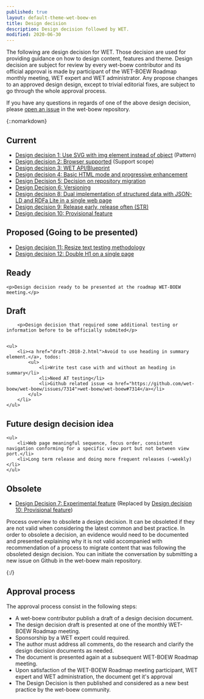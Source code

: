 ```yaml
---
published: true
layout: default-theme-wet-boew-en
title: Design decision
description: Design decision followed by WET.
modified: 2020-06-30
---
```


The following are design decision for WET. Those decision are used for providing guidance on how to design content, features and theme. Design decision are subject for review by every wet-boew contributor and its official approval is made by participant of the WET-BOEW Roadmap monthly meeting, WET expert and WET administrator. Any propose changes to an approved design design, except to trivial editorial fixes, are subject to go through the whole approval process.

If you have any questions in regards of one of the above design decision, please [open an issue](https://github.com/wet-boew/wet-boew/issues) in the wet-boew repository.

{::nomarkdown}
<div class="wb-filter">
<section>
	<h2>Current</h2>
	<ul>
		<li><a href="1.html">Design decision 1: Use SVG with img element instead of object</a> (Pattern)</li>
		<li><a href="2.html">Design decision 2: Browser supported</a> (Support scope)</li>
		<li><a href="3.html">Design decision 3: WET API/Blueprint</a></li>
		<li><a href="4.html">Design decision 4: Basic HTML mode and progressive enhancement</a></li>
		<li><a href="5.html">Design Decision 5: Decision on repository migration</a></li>
		<li><a href="6.html">Design Decision 6: Versioning</a></li>
		<li><a href="8.html">Design decision 8: Dual implementation of structured data with JSON-LD and RDFa Lite in a single web page</a></li>
		<li><a href="9.html">Design decision 9: Release early, release often (<abbr title="Short-term release">STR</abbr>)</a></li>
		<li><a href="10.html">Design decision 10: Provisional feature</a></li>
	</ul>
</section>

<!--
<section>
	<h2>Presented</h2>
	<ul>
	</ul>
</section>
-->

<section>
	<h2>Proposed (Going to be presented)</h2>
	<ul>
		<li><a href="11.html">Design decision 11: Resize text testing methodology</a></li>
		<li><a href="12.html">Design decision 12: Double H1 on a single page</a></li>
	</ul>
</section>

<!--
<section>
	<h2>Limited AT support</h2>

	<p>Design decision to provide better support to assistive technologies.</p>

</section>

<section>
	<h2>Usability finding</h2>

	<p>Design decision issued from usability research.</p>

</section>
-->

<section>
	<h2>Ready</h2>

<!--
	<ul>
		<li><a href="9.html">Design decision 9: Release early, release often (<abbr title="Short-term release">STR</abbr>)</a></li>
	</ul>
 -->

	<p>Design decision ready to be presented at the roadmap WET-BOEW meeting.</p>

</section>

<section>
	<h2>Draft</h2>

		<p>Design decision that required some additional testing or information before to be officially submited</p>


	<ul>
		<li><a href="draft-2018-2.html">Avoid to use heading in summary element.</a>, todos:
			<ul>
				<li>Write test case with and without an heading in summary</li>
				<li>Need AT testing</li>
				<li>Github related issue <a href="https://github.com/wet-boew/wet-boew/issues/7314">wet-boew/wet-boew#7314</a></li>
			</ul>
		</li>
	</ul>

</section>

<section>
	<h2>Future design decision idea</h2>

	<ul>
		<li>Web page meaningful sequence, focus order, consistent navigation conforming for a specific view port but not between view port.</li>
		<li>Long term release and doing more frequent releases (~weekly)</li>
	</ul>
</section>

<section>
	<h2>Obsolete</h2>
	<ul>
		<li><a href="7.html">Design Decision 7: Experimental feature</a> (Replaced by <a href="10.html">Design decision 10: Provisional feature</a>)</li>
	</ul>
	<p>Process overview to obsolete a design decision. It can be obsoleted if they are not valid when considering the latest common and best practice. In order to obsolete a decision, an evidence would need to be documented and presented explaining why it is not valid accompanied with recommendation of a process to migrate content that was following the obsoleted design decision. You can initiate the conversation by submitting a new issue on Github in the wet-boew main repository.</p>

</section>
</div>
{:/}


## Approval process

The approval process consist in the following steps:
* A wet-boew contributor publish a draft of a design decision document.
* The design decision draft is presented at one of the monthly WET-BOEW Roadmap meeting.
* Sponsorship by a WET expert could required.
* The author must address all comments, do the research and clarify the design decision documents as needed.
* The document is presented again at a subsequent WET-BOEW Roadmap meeting.
* Upon satisfaction of the WET-BOEW Roadmap meeting participant, WET expert and WET administration, the document get it's approval
* The Design Decision is then published and considered as a new best practice by the wet-boew community.
